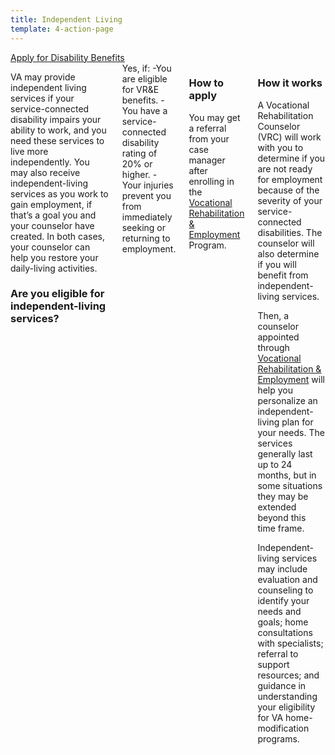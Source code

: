 ```yaml
---
title: Independent Living
template: 4-action-page
---
```


<div class="main" role="main" markdown="0">

<div class="action-bar">
  <div class="row">
    <div class="small-12 columns">
      <a class="usa-button-primary va-button-primary" href="/disability-benefits/apply-for-benefits/">Apply for Disability Benefits</a>
    </div>
  </div>
</div>

<div class="section one" markdown="0">
<div class="primary" markdown="0">
<div class="row" markdown="0">
<div class="small-12 medium-8 columns">


<div markdown="1">

VA may provide independent living services if your service-connected disability impairs your ability to work, and you need these services to live more independently. You may also receive independent-living services as you work to gain employment, if that’s a goal you and your counselor have created. In both cases, your counselor can help you restore your daily-living activities.

### Are you eligible for independent-living services?
</div>

<div markdown="1">
Yes, if:
-You are eligible for VR&E benefits.
- You have a service-connected disability rating of 20% or higher. 
- Your injuries prevent you from immediately seeking or returning to employment.

</div>

<div markdown="1">

### How to apply
You may get a referral from your case manager after enrolling in the [Vocational Rehabilitation & Employment](/vre/service-disabled/apply-vre/) Program.
</div>

<div markdown="1">

### How it works
A Vocational Rehabilitation Counselor (VRC) will work with you to determine if you are not ready for employment because of the severity of your service-connected disabilities. The counselor will also determine if you will benefit from independent-living services.

Then, a counselor appointed through [Vocational Rehabilitation & Employment](/vre/service-disabled/apply-vre/) will help you personalize an independent-living plan for your needs. The services generally last up to 24 months, but in some situations they may be extended beyond this time frame. 

Independent-living services may include evaluation and counseling to identify your needs and goals; home consultations with specialists; referral to support resources; and guidance in understanding your eligibility for VA home-modification programs. 


</div>

</div>
</div>
</div>
</div>

